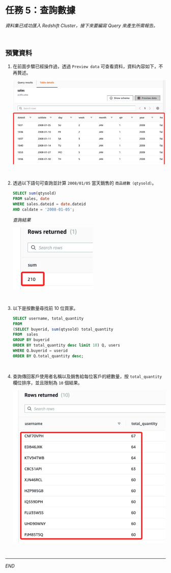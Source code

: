 # 任務 5：查詢數據

_資料集已成功匯入 Redshift Cluster，接下來要編寫 Query 來產生所需報告。_

<br>

## 預覽資料

1. 在前面步驟已經操作過，透過 `Preview data` 可查看資料，資料內容如下，不再贅述。

    ![](images/img_49.png)

<br>

2. 透過以下語句可查詢並計算 `2008/01/05` 當天銷售的 `商品總數（qtysold）`。

    ```sql
    SELECT sum(qtysold)
    FROM sales, date
    WHERE sales.dateid = date.dateid
    AND caldate = '2008-01-05';
    ```

    _查詢結果_

    ![](images/img_50.png)

<br>

3. 以下是按數量尋找前 10 位買家。

    ```sql
    SELECT username, total_quantity
    FROM
    (SELECT buyerid, sum(qtysold) total_quantity
    FROM  sales
    GROUP BY buyerid
    ORDER BY total_quantity desc limit 10) Q, users
    WHERE Q.buyerid = userid
    ORDER BY Q.total_quantity desc;
    ```

<br>

4. 查詢傳回客戶使用者名稱以及銷售給每位客戶的總數量，按 `total_quantity` 欄位排序，並且限制為 `10` 個結果。

    ![](images/img_51.png)

<br>

___

_END_